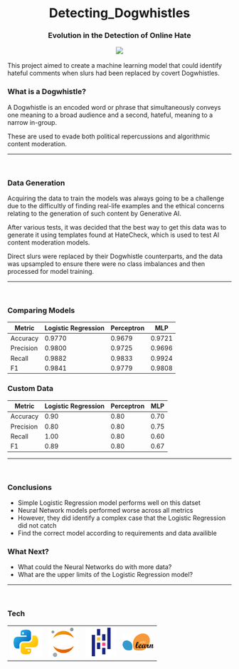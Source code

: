 <h1 align="center">Detecting_Dogwhistles</h1>
<h3 align="center">Evolution in the Detection of Online Hate</h3>

<p align='center'>
    <img src='https://images.unsplash.com/photo-1486312338219-ce68d2c6f44d?w=500&auto=format&fit=crop&q=60&ixlib=rb-4.0.3&ixid=M3wxMjA3fDB8MHxzZWFyY2h8Mjh8fGRhdGElMjBzY2llbmNlJTIwc29jaWFsJTIwbWVkaWF8ZW58MHx8MHx8fDA%3D' />
</p>

This project aimed to create a machine learning model that could identify hateful comments when slurs had been replaced by covert Dogwhistles.

<h3 aligh="left">What is a Dogwhistle?</h3>

A Dogwhistle is an encoded word or phrase that simultaneously conveys one meaning to a broad audience and a second, hateful, meaning to a narrow in-group.

These are used to evade both political repercussions and algorithmic content moderation.

<hr><br>

<h3 aligh="left">Data Generation</h3>

Acquiring the data to train the models was always going to be a challenge due to the difficultly of finding real-life examples and the ethical concerns relating to the generation of such content by Generative AI.

After various tests, it was decided that the best way to get this data was to generate it using templates found at HateCheck, which is used to test AI content moderation models.

Direct slurs were replaced by their Dogwhistle counterparts, and the data was upsampled to ensure there were no class imbalances and then processed for model training.

<hr><br>

<h3 aligh="left">Comparing Models</h3>

| Metric | Logistic Regression | Perceptron | MLP |
| ------ | ------------------- | ---------- | --- |
| Accuracy | 0.9770 | 0.9679 | 0.9721 |
| Precision | 0.9800 | 0.9725 | 0.9696 |
| Recall | 0.9882 | 0.9833 | 0.9924 |
| F1 | 0.9841 | 0.9779 | 0.9808 |

<h3 aligh="left">Custom Data</h3>

| Metric | Logistic Regression | Perceptron | MLP |
| ------ | ------------------- | ---------- | --- |
| Accuracy | 0.90 | 0.80 | 0.70 |
| Precision | 0.80 | 0.80 | 0.75 |
| Recall | 1.00 | 0.80 | 0.60 |
| F1 | 0.89 | 0.80 | 0.67 |

<hr><br>

<h3 aligh="left">Conclusions</h3>

* Simple Logistic Regression model performs well on this datset
* Neural Network models performed worse across all metrics
* However, they did identify a complex case that the Logistic Regression did not catch
* Find the correct model according to requirements and data availible

<h3 aligh="left">What Next?</h3>

* What could the Neural Networks do with more data?
* What are the upper limits of the Logistic Regression model?

<hr><br>
<h3 aligh="left">Tech</h3>
<table align='center'>
    <tr>
        <td align='center'><img width="70" src="https://github.com/LHide14/LHide14/blob/main/python.png" title="python"></td>
        <td align='center'><img width="70" src="https://github.com/LHide14/LHide14/blob/main/jupyter.png" title="jupyter"></td>
        <td align='center'><img width="70" src="https://github.com/LHide14/LHide14/blob/main/pandas.png" title="pandas"></td>
        <td align='center'><img width="70" src="https://github.com/LHide14/LHide14/blob/main/2560px-Scikit_learn_logo_small.svg.png" title="sklearn"></td>
    </tr>
</table>
<br><br>

